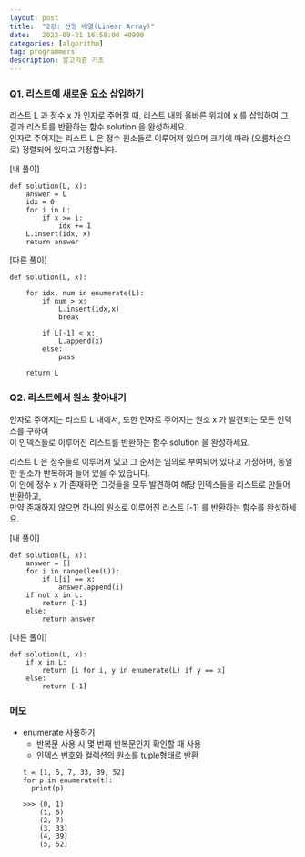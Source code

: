 ```yaml
---
layout: post
title:  "2강: 선형 배열(Linear Array)"
date:   2022-09-21 16:59:00 +0900
categories: [algorithm]
tag: programmers
description: 알고리즘 기초
---
```


### Q1. 리스트에 새로운 요소 삽입하기

리스트 L 과 정수 x 가 인자로 주어질 때, 리스트 내의 올바른 위치에 x 를 삽입하여 그 결과 리스트를 반환하는 함수 solution 을 완성하세요.
<br>인자로 주어지는 리스트 L 은 정수 원소들로 이루어져 있으며 크기에 따라 (오름차순으로) 정렬되어 있다고 가정합니다.

[내 풀이]

```
def solution(L, x):
    answer = L
    idx = 0
    for i in L:
        if x >= i:
            idx += 1
    L.insert(idx, x)    
    return answer
```

[다른 풀이]

```
def solution(L, x):

    for idx, num in enumerate(L):
        if num > x:
            L.insert(idx,x)
            break

        if L[-1] < x:
            L.append(x)
        else:
            pass

    return L
```

### Q2. 리스트에서 원소 찾아내기 

인자로 주어지는 리스트 L 내에서, 또한 인자로 주어지는 원소 x 가 발견되는 모든 인덱스를 구하여 
<br>이 인덱스들로 이루어진 리스트를 반환하는 함수 solution 을 완성하세요.

리스트 L 은 정수들로 이루어져 있고 그 순서는 임의로 부여되어 있다고 가정하며, 동일한 원소가 반복하여 들어 있을 수 있습니다. 
<br>이 안에 정수 x 가 존재하면 그것들을 모두 발견하여 해당 인덱스들을 리스트로 만들어 반환하고,
<br>만약 존재하지 않으면 하나의 원소로 이루어진 리스트 [-1] 를 반환하는 함수를 완성하세요.

[내 풀이]

```
def solution(L, x):
    answer = []
    for i in range(len(L)):
        if L[i] == x:
            answer.append(i)
    if not x in L:
        return [-1]
    else:
        return answer
```

[다른 풀이]

```
def solution(L, x):
    if x in L:
        return [i for i, y in enumerate(L) if y == x]
    else:
        return [-1]
```
### 메모
- enumerate 사용하기
  - 반복문 사용 시 몇 번째 반복문인지 확인할 때 사용
  - 인덱스 번호와 컬렉션의 원소를 tuple형태로 반환
  ```
  t = [1, 5, 7, 33, 39, 52]
  for p in enumerate(t):
    print(p)

  >>> (0, 1)
      (1, 5)
      (2, 7)
      (3, 33)
      (4, 39)
      (5, 52)
  ```
